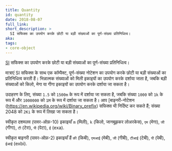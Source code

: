 ```yaml
---
title: Quantity
id: quantity
date: 2018-08-07
full_link:
short_description: >
  SI सफिक्स का उपयोग करके छोटी या बड़ी संख्याओं का पूर्ण-संख्या प्रतिनिधित्व।
aka: 
tags:
- core-object
---
```

 [SI](https://en.wikipedia.org/wiki/International_System_of_Units) सफिक्स का उपयोग करके छोटी या बड़ी संख्याओं का पूर्ण-संख्या प्रतिनिधित्व।

<!--more-->

मात्राएं SI सफिक्स के साथ एक कॉम्पैक्ट, पूर्ण-संख्या नोटेशन का उपयोग करके छोटी या बड़ी संख्याओं का प्रतिनिधित्व करती हैं। भिन्नात्मक संख्याओं को मिली इकाइयों का उपयोग करके दर्शाया जाता है, जबकि बड़ी संख्याओं को किलो, मेगा या गीगा इकाइयों का उपयोग करके दर्शाया जा सकता है।

उदाहरण के लिए, संख्या `1.5` को `1500m` के रूप में दर्शाया जा सकता है, जबकि संख्या `1000` को `1k` के रूप में और `1000000` को `1M` के रूप में दर्शाया जा सकता है। आप [बाइनरी-नोटेशन (https://en.wikipedia.org/wiki/Binary_prefix) सफिक्स भी निर्दिष्ट कर सकते हैं; संख्या 2048 को `2Ki` के रूप में लिखा जा सकता है।

स्वीकृत दशमलव (पावर-ऑफ़-10) इकाइयाँ `m` (मिली), `k` (किलो,
जानबूझकर लोअरकेस), `एम` (मेगा), `जी` (गीगा), `टी` (टेरा), `पी` (पेटा),
`ई` (exa).

स्वीकृत बाइनरी (पावर-ऑफ़-2) इकाइयाँ हैं `की` (किबी), `एमआई` (मेबी), `जी` (गीबी), `टीआई` (टेबी), `पी` (पेबी), `ईआई` (exbi).